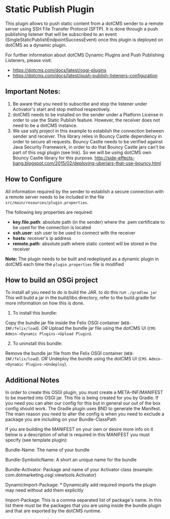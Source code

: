 
# Static Publish Plugin


This plugin allows to push static content from a dotCMS sender to a remote server using SSH File Transfer Protocol (SFTP). It is done through a push publishing listener that will be subscribed to an event (SingleStaticPublishEndpointSuccessEvent) once this plugin is deployed on dotCMS as a dynamic plugin.

For further information about dotCMS Dynamic Plugins and Push Publishing Listeners, please visit:

* https://dotcms.com/docs/latest/osgi-plugins 
* https://dotcms.com/docs/latest/push-publish-listeners-configuration


## Important Notes:

1. Be aware that you need to subscribe and stop the listener under Activator's start and stop method respectively.
2. dotCMS needs to be installed on the sender under a Platform License in order to use the Static Publish feature. However, the receiver does not need to be a dotCMS instance.
3. We use sshj project in this example to establish the connection between sender and receiver. This library relies in Bouncy Castle dependency in order to secure all requests. 
Bouncy Castle needs to be verified against Java Security Framework, in order to do that Bouncy Castle jars can't be part of this osgi plugin (see link). 
So we will be using dotCMS own Bouncy Castle library for this purpose. http://side-effects-bang.blogspot.com/2015/02/deploying-uberjars-that-use-bouncy.html

## How to Configure

All information required by the sender to establish a secure connection with a remote server needs to be included in the file `src/main/resources/plugin.properties`. 

The following key properties are required:

* **key.file.path**: absolute path (in the sender) where the .pem certificate to be used for the connection is located
* **ssh.user**: ssh user to be used to connect with the receiver
* **hosts**: receiver's ip address
* **remote.path**: absolute path where static content will be stored in the receiver

**Note:** The plugin needs to be built and redeployed as a dynamic plugin in dotCMS each time the `plugin.properties` file is modified



## How to build an OSGi project


To install all you need to do is build the JAR. to do this run
`./gradlew jar`
This will build a jar in the build/libs directory, refer to the build.gradle for more
information on how this is done.

1. To install this bundle:

Copy the bundle jar file inside the Felix OSGI container (`WEB-INF/felix/load`).
_OR_
Upload the bundle jar file using the dotCMS UI (`CMS Admin->Dynamic Plugins->Upload Plugin`).

2. To uninstall this bundle:

Remove the bundle jar file from the Felix OSGI container (`WEB-INF/felix/load`).
_OR_
Undeploy the bundle using the dotCMS UI (`CMS Admin->Dynamic Plugins->Undeploy`).

## Additional Notes

In order to create this OSGI plugin, you must create a META-INF/MANIFEST to be inserted into OSGI jar.
This file is being created for you by Gradle. If you need you can alter our config for this but in general our out of the box config should work.
The Gradle plugin uses BND to generate the Manifest. The main reason you need to alter the config is when you need to exclude a package you are including on your Bundle-ClassPath

If you are building the MANIFEST on your own or desire more info on it below is a description of what is required
in this MANIFEST you must specify (see template plugin):

Bundle-Name: The name of your bundle

Bundle-SymbolicName: A short an unique name for the bundle

Bundle-Activator: Package and name of your Activator class (example: com.dotmarketing.osgi.viewtools.Activator)

DynamicImport-Package: *
    Dynamically add required imports the plugin may need without add them explicitly

Import-Package: This is a comma separated list of package's name.
                In this list there must be the packages that you are using inside
                the bundle plugin and that are exported by the dotCMS runtime.
